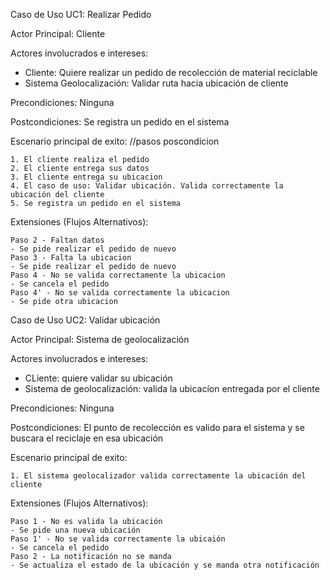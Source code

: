 Caso de Uso UC1: Realizar Pedido

Actor Principal: Cliente

Actores involucrados e intereses:
- Cliente: Quiere realizar un pedido de recolección de material reciclable
- Sistema Geolocalización: Validar ruta hacia ubicación de cliente

Precondiciones: Ninguna

Postcondiciones: Se registra un pedido en el sistema

Escenario principal de exito: //pasos poscondicion

    1. El cliente realiza el pedido 
    2. El cliente entrega sus datos
    3. El cliente entrega su ubicacion
    4. El caso de uso: Validar ubicación. Valida correctamente la ubicación del cliente
    5. Se registra un pedido en el sistema

Extensiones (Flujos Alternativos):

    Paso 2 - Faltan datos
    - Se pide realizar el pedido de nuevo
    Paso 3 - Falta la ubicacion
    - Se pide realizar el pedido de nuevo
    Paso 4 - No se valida correctamente la ubicacion
    - Se cancela el pedido
    Paso 4' - No se valida correctamente la ubicacion
    - Se pide otra ubicacion
 

Caso de Uso UC2: Validar ubicación

Actor Principal: Sistema de geolocalización

Actores involucrados e intereses:
- CLiente: quiere validar su ubicación 
- Sistema de geolocalización: valida la ubicacíon entregada por el cliente

Precondiciones: Ninguna

Postcondiciones: El punto de recolección es valido para el sistema y se buscara el reciclaje en esa ubicación

Escenario principal de exito:

    1. El sistema geolocalizador valida correctamente la ubicación del cliente

Extensiones (Flujos Alternativos):

    Paso 1 - No es valida la ubicación
    - Se pide una nueva ubicación
    Paso 1' - No se valida correctamente la ubicaión
    - Se cancela el pedido
    Paso 2 - La notificación no se manda
    - Se actualiza el estado de la ubicación y se manda otra notificación

